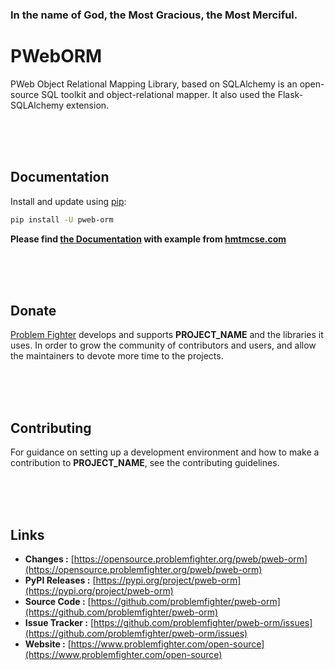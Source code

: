 ### In the name of God, the Most Gracious, the Most Merciful.

# PWebORM
PWeb Object Relational Mapping Library, based on SQLAlchemy is an open-source SQL toolkit and object-relational mapper.
It also used the Flask-SQLAlchemy extension.



<br/><br/><br/>
## Documentation
Install and update using [pip](https://pip.pypa.io/en/stable/getting-started/):
```bash
pip install -U pweb-orm
```

**Please find [the Documentation]() with example from [hmtmcse.com]()**


<br/><br/><br/>
## Donate
[Problem Fighter](https://www.problemfighter.com/) develops and supports __PROJECT_NAME__ and the libraries it uses. In order to grow
the community of contributors and users, and allow the maintainers to devote more time to the projects.


<br/><br/><br/>
## Contributing
For guidance on setting up a development environment and how to make a contribution to __PROJECT_NAME__, see the contributing guidelines.


<br/><br/><br/>
## Links
* **Changes :** [https://opensource.problemfighter.org/pweb/pweb-orm](https://opensource.problemfighter.org/pweb/pweb-orm)
* **PyPI Releases :** [https://pypi.org/project/pweb-orm](https://pypi.org/project/pweb-orm)
* **Source Code :** [https://github.com/problemfighter/pweb-orm](https://github.com/problemfighter/pweb-orm)
* **Issue Tracker :** [https://github.com/problemfighter/pweb-orm/issues](https://github.com/problemfighter/pweb-orm/issues)
* **Website :** [https://www.problemfighter.com/open-source](https://www.problemfighter.com/open-source)

